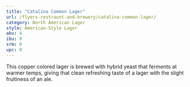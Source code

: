 ```yaml
---
title: "Catalina Common Lager"
url: /flyers-restraunt-and-brewery/catalina-common-lager/
category: North American Lager
style: American-Style Lager
abv: 4
ibu: 0
srm: 0
upc: 0
---
```

This copper colored lager is brewed with hybrid yeast that ferments at warmer temps, giving that clean refreshing taste of a lager with the slight fruitiness of an ale.
